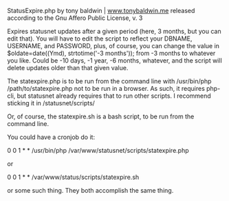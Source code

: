 StatusExpire.php
by tony baldwin | www.tonybaldwin.me
released according to the Gnu Affero Public License, v. 3

Expires statusnet updates after a given period (here, 3 months, but you can edit that).
You will have to edit the script to reflect your DBNAME, USERNAME, and PASSWORD,
plus, of course, you can change the value in
$oldate=date((Ymd), strtotime('-3 months'));
from -3 months to whatever you like.
Could be -10 days, -1 year, -6 months, whatever,
and the script will delete updates older than that given value.

The statexpire.php is to be run from the command line with
/usr/bin/php /path/to/statexpire.php
not to be run in a browser.
As such, it requires php-cli, but statusnet already requires that to run other scripts.
I recommend sticking it in /statusnet/scripts/

Or, of course, the statexpire.sh is a bash script, to be run from the command line.

You could have a cronjob do it:

0 0 1 * * /usr/bin/php /var/www/statusnet/scripts/statexpire.php

or

0 0 1 * * /var/www/status/scripts/statexpire.sh

or some such thing.
They both accomplish the same thing.
